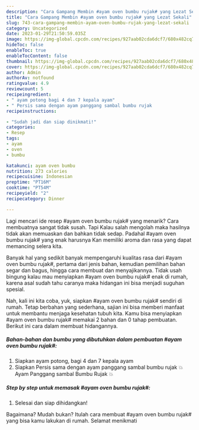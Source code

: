 ```yaml
---
description: "Cara Gampang Membin #ayam oven bumbu rujak# yang Lezat Sekali"
title: "Cara Gampang Membin #ayam oven bumbu rujak# yang Lezat Sekali"
slug: 743-cara-gampang-membin-ayam-oven-bumbu-rujak-yang-lezat-sekali
category: Uncategorized
date: 2023-01-29T21:50:59.035Z
image: https://img-global.cpcdn.com/recipes/927aab02cda6dcf7/680x482cq70/ayam-oven-bumbu-rujak-foto-resep-utama.jpg
hideToc: false
enableToc: true
enableTocContent: false
thumbnail: https://img-global.cpcdn.com/recipes/927aab02cda6dcf7/680x482cq70/ayam-oven-bumbu-rujak-foto-resep-utama.jpg
cover: https://img-global.cpcdn.com/recipes/927aab02cda6dcf7/680x482cq70/ayam-oven-bumbu-rujak-foto-resep-utama.jpg
author: Admin
authorAv: notfound
ratingvalue: 4.9
reviewcount: 5
recipeingredient:
- " ayam potong bagi 4 dan 7 kepala ayam"
- " Persis sama dengan ayam panggang sambal bumbu rujak                       Ayam Panggang sambal Bumbu Rujak "
recipeinstructions:

- "Sudah jadi dan siap dinikmati!"
categories:
- Resep
tags:
- ayam
- oven
- bumbu

katakunci: ayam oven bumbu 
nutrition: 273 calories
recipecuisine: Indonesian
preptime: "PT16M"
cooktime: "PT54M"
recipeyield: "2"
recipecategory: Dinner

---
```



Lagi mencari ide resep #ayam oven bumbu rujak# yang menarik? Cara membuatnya sangat tidak susah. Tapi Kalau salah mengolah maka hasilnya tidak akan memuaskan dan bahkan tidak sedap. Padahal #ayam oven bumbu rujak# yang enak harusnya Kan memiliki aroma dan rasa yang dapat memancing selera kita.


Banyak hal yang sedikit banyak mempengaruhi kualitas rasa dari #ayam oven bumbu rujak#, pertama dari jenis bahan, kemudian pemilihan bahan segar dan bagus, hingga cara membuat dan menyajikannya. Tidak usah bingung kalau mau menyiapkan #ayam oven bumbu rujak# enak di rumah, karena asal sudah tahu caranya maka hidangan ini bisa menjadi suguhan spesial.




Nah, kali ini kita coba, yuk, siapkan #ayam oven bumbu rujak# sendiri di rumah. Tetap berbahan yang sederhana, sajian ini bisa memberi manfaat untuk membantu menjaga kesehatan tubuh kita. Kamu bisa menyiapkan #ayam oven bumbu rujak# memakai 2 bahan dan 0 tahap pembuatan. Berikut ini cara dalam membuat hidangannya.

<!--inarticleads1-->

##### Bahan-bahan dan bumbu yang dibutuhkan dalam pembuatan #ayam oven bumbu rujak#:

1. Siapkan  ayam potong, bagi 4 dan 7 kepala ayam
1. Siapkan  Persis sama dengan ayam panggang sambal bumbu rujak                      💥 Ayam Panggang sambal Bumbu Rujak 💥




<!--inarticleads2-->

##### Step by step untuk memasak #ayam oven bumbu rujak#:


1. Selesai dan siap dihidangkan!



Bagaimana? Mudah bukan? Itulah cara membuat #ayam oven bumbu rujak# yang bisa kamu lakukan di rumah. Selamat menikmati
